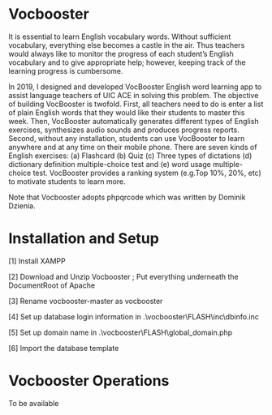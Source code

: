 # Vocbooster
 It is essential to learn English vocabulary words. Without sufficient vocabulary, everything else becomes a castle in the air. 
 Thus teachers would always like to monitor the progress of each student’s English vocabulary and to give appropriate help; 
 however, keeping track of the learning progress is cumbersome. 
 
 In 2019, I designed and developed VocBooster English word learning app to assist language teachers of UIC ACE in solving this problem. 
 The objective of building VocBooster is twofold. First, all teachers need to do is enter a list of plain English words that 
 they would like their students to master this week. Then, VocBooster automatically generates different types of English exercises, 
 synthesizes audio sounds and produces progress reports. Second, without any installation, 
 students can use VocBooster to learn anywhere and at any time on their mobile phone. There are seven kinds of English exercises: 
 (a) Flashcard (b) Quiz (c) Three types of dictations (d) dictionary definition multiple-choice test and 
 (e) word usage multiple-choice test. VocBooster provides a ranking system (e.g.Top 10%, 20%, etc) to motivate students to learn more.


 Note that Vocbooster adopts phpqrcode which was written by Dominik Dzienia. 
 
 # Installation and Setup
 
 [1] Install XAMPP
 
 [2] Download and Unzip Vocbooster ; Put everything underneath the DocumentRoot of Apache
 
 [3] Rename vocbooster-master as vocbooster
 
 [4] Set up database login information in .\vocbooster\FLASH\inc\dbinfo.inc
 
 [5] Set up domain name in .\vocbooster\FLASH\global_domain.php
 
 [6] Import the database template
 
 # Vocbooster Operations
 
 To be available
